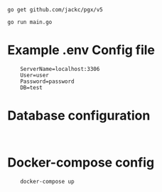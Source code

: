 #

```

go get github.com/jackc/pgx/v5

go run main.go

```

# Example .env Config file

```
    ServerName=localhost:3306
    User=user
    Password=password
    DB=test
```



# Database configuration

```


```


# Docker-compose config
```
    docker-compose up


```
